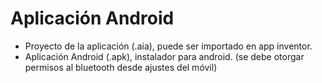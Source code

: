 # Aplicación Android

* Proyecto de la aplicación (.aia), puede ser importado en app inventor.
* Aplicación Android (.apk), instalador para android. (se debe otorgar permisos al bluetooth desde ajustes del móvil)
